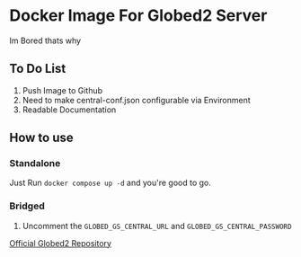 # Docker Image For Globed2 Server

Im Bored thats why

## To Do List

1. Push Image to Github
2. Need to make central-conf.json configurable via Environment
3. Readable Documentation

## How to use

### Standalone
Just Run `docker compose up -d` and you're good to go.

### Bridged
1. Uncomment the `GLOBED_GS_CENTRAL_URL` and `GLOBED_GS_CENTRAL_PASSWORD`


[Official Globed2 Repository](https://github.com/dankmeme01/globed2)
